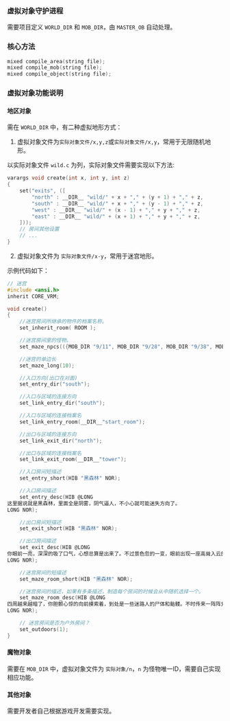 ### 虚拟对象守护进程

需要项目定义 `WORLD_DIR` 和 `MOB_DIR`，由 `MASTER_OB` 自动处理。

### 核心方法

```c
mixed compile_area(string file);
mixed compile_mob(string file);
mixed compile_object(string file);
```

### 虚拟对象功能说明

#### 地区对象

需在 `WORLD_DIR` 中，有二种虚拟地形方式：

1. 虚拟对象文件为`实际对象文件/x,y,z`或`实际对象文件/x,y`，常用于无限随机地形。

以实际对象文件 `wild.c` 为列，实际对象文件需要实现以下方法:

```c
varargs void create(int x, int y, int z)
{
    set("exits", ([
        "north" : __DIR__ "wild/" + x + "," + (y + 1) + "," + z,
        "south" : __DIR__ "wild/" + x + "," + (y - 1) + "," + z,
        "west" : __DIR__ "wild/" + (x - 1) + "," + y + "," + z,
        "east" : __DIR__ "wild/" + (x + 1) + "," + y + "," + z,
    ]));
    // 房间其他设置
    // ...
}
```

2. 虚拟对象文件为 `实际对象文件/x-y`，常用于迷宫地形。

示例代码如下：

```c
// 迷宫
#include <ansi.h>
inherit CORE_VRM;

void create()
{
    //迷宫房间所继承的物件的档案名称。
    set_inherit_room( ROOM );

    //迷宫房间里的怪物。
    set_maze_npcs(({MOB_DIR "9/11", MOB_DIR "9/28", MOB_DIR "9/38", MOB_DIR "9/44", MOB_DIR "9/55"}));

    //迷宫的单边长
    set_maze_long(10);

    //入口方向(出口在对面)
    set_entry_dir("south");

    //入口与区域的连接方向
    set_link_entry_dir("south");

    //入口与区域的连接档案名
    set_link_entry_room(__DIR__"start_room");

    //出口与区域的连接方向
    set_link_exit_dir("north");

    //出口与区域的连接档案名
    set_link_exit_room(__DIR__"tower");

    //入口房间短描述
    set_entry_short(HIB "黑森林" NOR);

    //入口房间描述
    set_entry_desc(HIB @LONG
这里据说就是黑森林，里面全是阴雾，阴气逼人，不小心就可能迷失方向了。
LONG NOR);

    //出口房间短描述
    set_exit_short(HIB "黑森林" NOR);

    //出口房间描述
    set_exit_desc(HIB @LONG
你眼前一亮，深深的吸了口气，心想总算是出来了。不过景色忽的一变，眼前出现一座高耸入云的魔法塔。
LONG NOR);

    //迷宫房间的短描述
    set_maze_room_short(HIB "黑森林" NOR);

    //迷宫房间的描述，如果有多条描述，制造每个房间的时候会从中随机选择一个。
    set_maze_room_desc(HIB @LONG
四周越来越暗了，你胆颤心惊的向前摸索着，到处是一些迷路人的尸体和骷髅。不时传来一阵阵鬼哭儿狼嚎,好象有什么东西在暗中窥视着，你不由的加快了脚步。
LONG NOR);

    // 迷宫房间是否为户外房间？
    set_outdoors(1);
}
```

#### 魔物对象

需要在 `MOB_DIR` 中，虚拟对象文件为 `实际对象/n`，`n` 为怪物唯一ID，需要自己实现相应功能。

#### 其他对象

需要开发者自己根据游戏开发需要实现。
